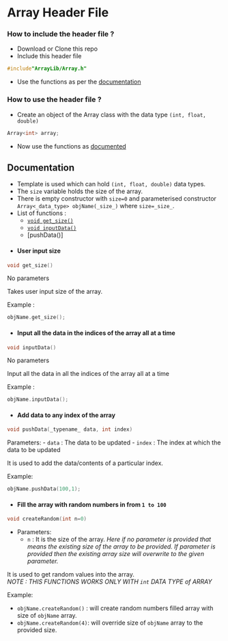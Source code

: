 # Array Header File

### How to include the header file ? 
 - Download or Clone this repo 
 - Include this header file
```c++
#include"ArrayLib/Array.h"
```
- Use the functions as per the [documentation](https://github.com/pratyaysaha/ArrayLib#documentation)

### How to use the header file ?
- Create an object of the Array class with the data type ``` (int, float, double) ```
```c++
Array<int> array;
```
- Now use the functions as [documented](https://github.com/pratyaysaha/ArrayLib#documentation)

## Documentation
- Template is used which can hold ```(int, float, double)``` data types.
- The ```size``` variable holds the size of the array.
- There is empty constructor with ```size=0``` and parameterised constructor ```Array<_data_type> objName(_size_)``` where ```size=_size_```. 
- List of functions :
    - [`void get_size()`](https://github.com/pratyaysaha/ArrayLib#user-input-size)
    - [`void inputData()`](https://github.com/pratyaysaha/ArrayLib#input-all-the-data-in-the-indices-of-the-array-all-at-a-time)
    - [pushData()]
- #### User input size
```c++
void get_size()
```
No parameters 

Takes user input size of the array. 

Example :
```c++
objName.get_size();
```
- #### Input all the data in the indices of the array all at a time
```c++
void inputData()
```
No parameters

Input all the data in all the indices of the array all at a time

Example :
```c++
objName.inputData();
```
- #### Add data to any index of the array
```c++
void pushData(_typename_ data, int index)
```

 Parameters:
    - `data`  : The data to be updated
    - `index` : The index at which the data to be updated

It is used to add the data/contents of a particular index.  

Example:
```c++
objName.pushData(100,1);
```
- #### Fill the array with random numbers in from `1 to 100`
```c++
void createRandom(int n=0)
```
- Parameters:
    - `n` : It is the size of the array. *Here if no parameter is provided that means the existing size of the array to be provided. If parameter is provided then the existing array size will overwrite to the given parameter.* 

It is used to get random values into the array.
<br/>
*NOTE : THIS FUNCTIONS WORKS ONLY WITH `int` DATA TYPE of ARRAY*

Example:

- `objName.createRandom()` : will create random numbers filled array with size of `objName` array.
- `objName.createRandom(4)`: will override size of `objName` array to the provided size.

